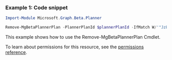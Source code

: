### Example 1: Code snippet

```powershellImport-Module Microsoft.Graph.Beta.Planner

Remove-MgBetaPlannerPlan -PlannerPlanId $plannerPlanId -IfMatch W/'"JzEtVGFzayAgQEBAQEBAQEBAQEBAQEBAWCc="'
```
This example shows how to use the Remove-MgBetaPlannerPlan Cmdlet.
To learn about permissions for this resource, see the [permissions reference](/graph/permissions-reference).

